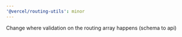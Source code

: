 ```yaml
---
'@vercel/routing-utils': minor
---
```


Change where validation on the routing array happens (schema to api)
